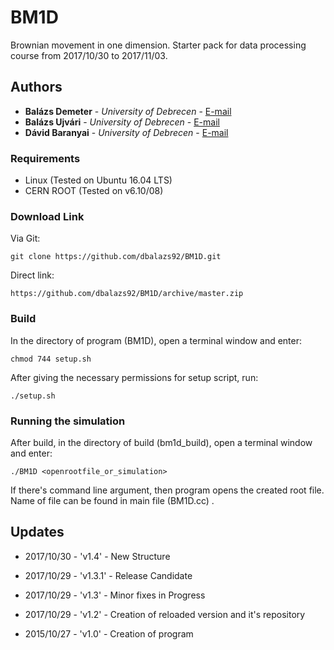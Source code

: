 # BM1D

Brownian movement in one dimension. Starter pack for data processing course from 2017/10/30 to 2017/11/03.

## Authors

* **Balázs Demeter** - *University of Debrecen* - [E-mail](mailto:balazsdemeter92@gmail.com)
* **Balázs Ujvári** - *University of Debrecen* - [E-mail](mailto:balazs.ujvari@science.unideb.hu)
* **Dávid Baranyai** - *University of Debrecen* - [E-mail](mailto:divaldo95@gmail.com)

### Requirements

* Linux (Tested on Ubuntu 16.04 LTS)
* CERN ROOT (Tested on v6.10/08)

### Download Link

Via Git:

```
git clone https://github.com/dbalazs92/BM1D.git
```

Direct link:

```
https://github.com/dbalazs92/BM1D/archive/master.zip
```
### Build

In the directory of program (BM1D), open a terminal window and enter:

```
chmod 744 setup.sh
```
After giving the necessary permissions for setup script, run:

```
./setup.sh
``` 

### Running the simulation

After build, in the directory of build (bm1d_build), open a terminal window and enter:

```
./BM1D <openrootfile_or_simulation> 
```

If there's command line argument, then program opens the created root file. Name of file can be found in main file (BM1D.cc) .

## Updates

* 2017/10/30 - 'v1.4' - New Structure

* 2017/10/29 - 'v1.3.1' - Release Candidate

* 2017/10/29 - 'v1.3' - Minor fixes in Progress

* 2017/10/29 - 'v1.2' - Creation of reloaded version and it's repository

* 2015/10/27 - 'v1.0' - Creation of program

